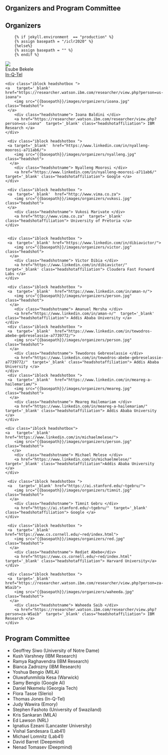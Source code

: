 

## Organizers and Program Committee

## Organizers  

        {% if jekyll.environment  == "production" %}
        {% assign basepath = "/iclr2020" %}
        {%else%}
        {% assign basepath = "" %}
        {% endif %}
       
    
<div>
    <div class="iblock headshotbox ">
     <a   target='_blank'  href="https://esube.github.io/">
       <img src="{{basepath}}/images/organizers/esube.jpg" class="headshot">        
      </a>
        <div class="headshotname"> Esube Bekele </div>
        <a href="https://esube.github.io/"  target='_blank' class="headshotaffiliation"> In-Q-Tel </a>
    </div>

    <div class="iblock headshotbox "> 
    <a   target='_blank'  href="https://researcher.watson.ibm.com/researcher/view.php?person=us-ioana">
        <img src="{{basepath}}/images/organizers/ioana.jpg" class="headshot">
     </a>
        <div class="headshotname"> Ioana Baldini </div>
        <a href="https://researcher.watson.ibm.com/researcher/view.php?person=us-ioana"  target='_blank' class="headshotaffiliation"> IBM Research </a>
    </div>

     <div class="iblock headshotbox ">
     <a target='_blank'  href="https://www.linkedin.com/in/nyalleng-moorosi-a711ab6/">
        <img src="{{basepath}}/images/organizers/nyalleng.jpg" class="headshot">
      </a>
        <div class="headshotname"> Nyalleng Moorosi </div>
        <a href="https://www.linkedin.com/in/nyalleng-moorosi-a711ab6/"  target='_blank' class="headshotaffiliation"> Google </a>
    </div>

     <div class="iblock headshotbox "> 
     <a  target='_blank'  href="http://www.vima.co.za">
        <img src="{{basepath}}/images/organizers/vukosi.jpg" class="headshot">
     </a>
        <div class="headshotname"> Vukosi Marivate </div>
        <a href="http://www.vima.co.za"  target='_blank' class="headshotaffiliation"> University of Pretoria </a>
    </div>


     <div class="iblock headshotbox ">
     <a  target='_blank' href="https://www.linkedin.com/in/dibiavictor/">
        <img src="{{basepath}}/images/organizers/victor.jpg" class="headshot">
      </a>
        <div class="headshotname"> Victor Dibia </div>
        <a href="https://www.linkedin.com/in/dibiavictor/"  target='_blank' class="headshotaffiliation"> Cloudera Fast Forward Labs </a>
    </div>

     <div class="iblock headshotbox "> 
     <a  target='_blank'  href="https://www.linkedin.com/in/aman-n/">
        <img src="{{basepath}}/images/organizers/person.jpg" class="headshot">
      </a>
        <div class="headshotname"> Amanuel Mersha </div>
        <a href="https://www.linkedin.com/in/aman-n/"  target='_blank' class="headshotaffiliation"> Addis Ababa University </a>
    </div>
     <div class="iblock headshotbox "> 
     <a  target='_blank'  href="https://www.linkedin.com/in/tewodros-abebe-gebreselassie-a7739772/">
        <img src="{{basepath}}/images/organizers/person.jpg" class="headshot">
      </a>
        <div class="headshotname"> Tewodoros Gebreselassie </div>
        <a href="https://www.linkedin.com/in/tewodros-abebe-gebreselassie-a7739772/"  target='_blank' class="headshotaffiliation"> Addis Ababa University </a>
    </div>
     <div class="iblock headshotbox ">
     <a  target='_blank'  href="https://www.linkedin.com/in/meareg-a-hailemariam/">
        <img src="{{basepath}}/images/organizers/meareg.jpg" class="headshot">
      </a>
        <div class="headshotname"> Meareg Hailemariam </div>
        <a href="https://www.linkedin.com/in/meareg-a-hailemariam/"  target='_blank' class="headshotaffiliation"> Addis Ababa University </a>
    </div>

    <div class="iblock headshotbox">
    <a   target='_blank' href="https://www.linkedin.com/in/michaelmelese/">
        <img src="{{basepath}}/images/organizers/person.jpg" class="headshot">
       </a>
        <div class="headshotname"> Michael Melese </div>
        <a href="https://www.linkedin.com/in/michaelmelese/"  target='_blank' class="headshotaffiliation">Addis Ababa University </a>
    </div>

     <div class="iblock headshotbox ">
     <a   target='_blank' href="https://ai.stanford.edu/~tgebru/">
        <img src="{{basepath}}/images/organizers/timnit.jpg" class="headshot">
      </a>
        <div class="headshotname"> Timnit Gebru </div>
        <a href="https://ai.stanford.edu/~tgebru/"  target='_blank' class="headshotaffiliation"> Google </a>
    </div>

     <div class="iblock headshotbox "> 
     <a  target='_blank'  href="https://www.cs.cornell.edu/~red/index.html">
        <img src="{{basepath}}/images/organizers/red.jpg" class="headshot">
      </a>
        <div class="headshotname"> Rediet Abebe</div>
        <a href="https://www.cs.cornell.edu/~red/index.html"  target='_blank' class="headshotaffiliation"> Harvard University</a>
    </div>

     <div class="iblock headshotbox ">
     <a  target='_blank'  href="https://researcher.watson.ibm.com/researcher/view.php?person=za-WSaib">
        <img src="{{basepath}}/images/organizers/waheeda.jpg" class="headshot">
      </a>
        <div class="headshotname"> Waheeda Saib </div>
        <a href="https://researcher.watson.ibm.com/researcher/view.php?person=za-WSaib"  target='_blank' class="headshotaffiliation"> IBM Research </a>
    </div>


</div>


## Program Committee

- Geoffrey Siwo (University of Notre Dame)
- Kush Varshney (IBM Research)
- Ramya Raghavendra (IBM Research)
- Bianca Zadrozny (IBM Research)
- Yoshua Bengio (MILA)
- Oluwafunmilola Kesa (Warwick)
- Samy Bengio (Google AI)
- Daniel Nkemelu (Georgia Tech)
- Flora Tasse (Slerio)
- Thomas Jones (In-Q-Tel)
- Judy Wawira (Emory)
- Stephen Fashoto (University of Swaziland)
- Kris Sankaran (MILA)
- Ed Lawson (NRL)
- Ignatius Ezeani (Lancaster University)
- Vishal Sandesara (Lab41)
- Michael Lomnitz (Lab41)
- David Barret (Deepmind)
- Nenad Tomasev (Deepmind)

